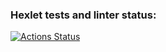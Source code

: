 ### Hexlet tests and linter status:
[![Actions Status](https://github.com/sp082d/frontend-project-lvl1/workflows/hexlet-check/badge.svg)](https://github.com/sp082d/frontend-project-lvl1/actions)